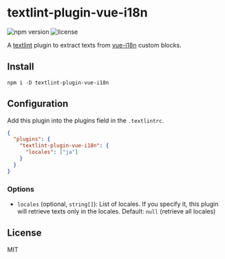 # textlint-plugin-vue-i18n

![npm version](https://img.shields.io/npm/v/textlint-plugin-vue-i18n)
![license](https://img.shields.io/github/license/Leko/textlint-plugin-vue-i18n)

A [textlint](https://github.com/textlint/textlint) plugin to extract texts from [vue-i18n](https://github.com/kazupon/vue-i18n) custom blocks.

## Install

```
npm i -D textlint-plugin-vue-i18n
```

## Configuration

Add this plugin into the plugins field in the `.textlintrc`.

```json
{
  "plugins": {
    "textlint-plugin-vue-i18n": {
      "locales": ["ja"]
    }
  }
}
```

### Options

- `locales` (optional, `string[]`): List of locales. If you specify it, this plugin will retrieve texts only in the locales. Default: `null` (retrieve all locales)

## License

MIT
